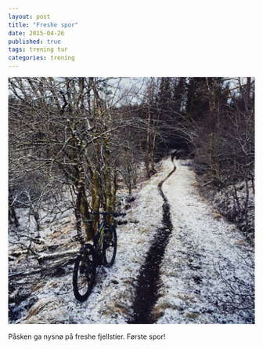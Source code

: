 ```yaml
---
layout: post
title: "Freshe spor"
date: 2015-04-26
published: true
tags: trening tur
categories: trening
---
```


<img src="/assets/paaske.jpg" alt="First track" />

Påsken ga nysnø på freshe fjellstier. Første spor!
